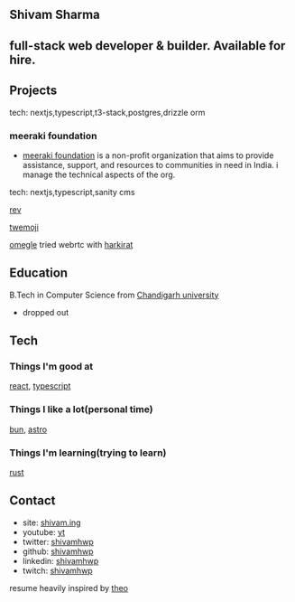 ## Shivam Sharma

## full-stack web developer & builder. Available for hire.

## Projects

tech: nextjs,typescript,t3-stack,postgres,drizzle orm

### meeraki foundation

- [meeraki foundation](https://meerakifoundation.org) is a non-profit organization that aims to provide assistance, support, and resources to communities in need in India. i manage the technical aspects of the org.

tech: nextjs,typescript,sanity cms

[rev](https://github.com/shivamhwp/rev)

[twemoji](https://github.com/shivamhwp/twemoji)

[omegle](https://github.com/shivamhwp/omegle-webrtc) tried webrtc with [harkirat](https://www.youtube.com/@harkirat1)

## Education

B.Tech in Computer Science from [Chandigarh university](https://www.cuchd.in/)
- dropped out

## Tech

### Things I'm good at
[react](https://reactjs.org/), [typescript](https://www.typescriptlang.org/)
### Things I like a lot(personal time)
[bun](https://bun.sh), [astro](https://astro.build)
### Things I'm learning(trying to learn)
[rust](https://www.rust-lang.org/)

## Contact

- site: [shivam.ing](https://shivam.ing)
- youtube: [yt](https://www.youtube.com/@shivamhwp_)
- twitter: [shivamhwp](https://twitter.com/shivamhwp)
- github: [shivamhwp](https://github.com/shivamhwp)
- linkedin: [shivamhwp](https://www.linkedin.com/in/shivamhwp/)
- twitch: [shivamhwp](https://www.twitch.tv/shivamhwp)

resume heavily inspired by [theo](https://x.com/t3dotgg)
